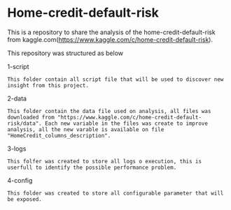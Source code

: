 
# Home-credit-default-risk

This is a repository to share the analysis of the home-credit-default-risk from kaggle.com(https://www.kaggle.com/c/home-credit-default-risk).

This repository was structured as below

1-script

    This folder contain all script file that will be used to discover new insight from this project.
    
2-data
    
    This folder contain the data file used on analysis, all files was downloaded from "https://www.kaggle.com/c/home-credit-default-risk/data". Each new variable in the files was create to improve analysis, all the new varable is available on file "HomeCredit_columns_description".

3-logs
    
    This folfer was created to store all logs o execution, this is userfull to identify the possible performance problem.

4-config

    This folder was created to store all configurable parameter that will be exposed.
